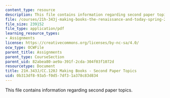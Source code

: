 ```yaml
---
content_type: resource
description: This file contains information regarding second paper topics.
file: /courses/21h-343j-making-books-the-renaissance-and-today-spring-2016/0b313df893a5f0d57df31a378c83d834_MIT21H_343JS16_Paper2.pdf
file_size: 239152
file_type: application/pdf
learning_resource_types:
- Assignments
license: https://creativecommons.org/licenses/by-nc-sa/4.0/
ocw_type: OCWFile
parent_title: Assignments
parent_type: CourseSection
parent_uid: 82abea80-ae9a-391f-2cda-304f03f1072d
resourcetype: Document
title: 21H.343J/CC.120J Making Books - Second Paper Topics
uid: 0b313df8-93a5-f0d5-7df3-1a378c83d834
---
```

This file contains information regarding second paper topics.